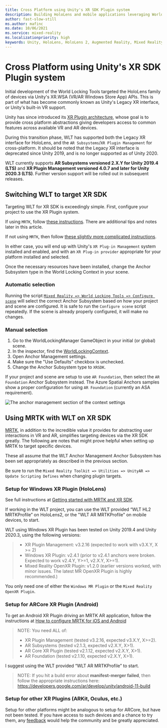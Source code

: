 ```yaml
---
title: Cross Platform using Unity's XR SDK Plugin system
description: Building HoloLens and mobile applications leveraging World Locking Tools using Unity's XR SDK Plugin system.
author: fast-slow-still
ms.author: mafinc
ms.date: 10/06/2021
ms.service: mixed-reality
ms.localizationpriority: high
keywords: Unity, HoloLens, HoloLens 2, Augmented Reality, Mixed Reality, ARCore, ARKit, development, MRTK
---
```


# Cross Platform using Unity's XR SDK Plugin system

Initial development of the World Locking Tools targeted the HoloLens family of devices via Unity's XR.WSA (VR/AR Windows Store App) APIs. This is part of what has become commonly known as Unity's Legacy XR interface, or Unity's built-in VR support.

Unity has since introduced its [XR Plugin architecture](https://docs.unity3d.com/Manual/XRPluginArchitecture.html), whose goal is to provide cross platform abstractions giving developers access to common features across available VR and AR devices.

During this transition phase, WLT has supported both the Legacy XR interface for HoloLens, and the `AR Subsystems`/`XR Plugin Management` for cross-platform. It should be noted that the Legacy XR interface is deprecated since Unity 2019, and is no longer supported as of Unity 2020.

WLT currently supports **AR Subsystems versioned 2.X.Y for Unity 2019.4 (LTS)** and **XR Plugin Management versioned 4.0.7 and later for Unity 2020.3 (LTS)**. Further version support will be rolled out in subsequent releases.

## Switching WLT to target XR SDK

Targeting WLT for XR SDK is exceedingly simple. First, configure your project to use the XR Plugin system.

If using `MRTK`, follow [these instructions](/windows/mixed-reality/mrtk-unity/configuration/getting-started-with-mrtk-and-xrsdk). There are additional tips and notes later in this article.

If not using `MRTK`, then follow [these slightly more complicated instructions](https://docs.unity3d.com/Manual/configuring-project-for-xr.html).

In either case, you will end up with Unity's `XR Plug-in Management` system installed and enabled, and with an `XR Plug-in provider` appropriate for your platform installed and selected.

Once the necessary resources have been installed, change the Anchor Subsystem type in the World Locking Context in your scene.

### Automatic selection

Running the script [`Mixed Reality => World Locking Tools => Configure scene`](UsingWLT/JustWorldLock.md#automated-setup) will select the correct Anchor Subsystem based on how your project and scene are configured. It is safe to run the `Configure scene` script repeatedly. If the scene is already properly configured, it will make no changes.

### Manual selection

1. Go to the WorldLockingManager GameObject in your initial (or global) scene.
2. In the inspector, find the [WorldLockingContext](WorldLockingContext.md).
3. Open Anchor Management settings.
4. Make sure the "Use Defaults" checkbox is unchecked.
5. Change the Anchor Subsystem type to `XRSDK`.

If your project and scene are setup to use `AR Foundation`, then select the `AR Foundation` Anchor Subsystem instead. The Azure Spatial Anchors samples show a proper configuration for using `AR Foundation` (currently an ASA requirement).

![The anchor management section of the context settings](~/Images/Screens/Context/WLTContextAnchor.JPG)

## Using MRTK with WLT on XR SDK

[MRTK](/windows/mixed-reality/mrtk-unity), in addition to the incredible value it provides for abstracting user interactions in VR and AR, simplifies targeting devices via the XR SDK greatly. The following are notes that might prove helpful when setting up MRTK to target specific devices.

These all assume that the WLT Anchor Management Anchor Subsystem has been set appropriately as described in the previous section.

Be sure to run the `Mixed Reality Toolkit => Utilities => UnityAR => Update Scripting Defines` when changing plugin targets.

### Setup for Windows XR Plugin (HoloLens)

See full instructions at [Getting started with MRTK and XR SDK](/windows/mixed-reality/mrtk-unity/configuration/getting-started-with-mrtk-and-xrsdk).

If working in the WLT project, you can use the WLT provided “WLT HL2 MRTKProfile” on HoloLens2, or the "WLT AR MRTKProfile" on mobile devices, to start.

WLT using Windows XR Plugin has been tested on Unity 2019.4 and Unity 2020.3, using the following versions:

> * XR Plugin Management: v3.2.16 (expected to work with v3.X.Y, X >= 2)
> * Windows XR Plugin: v2.4.1 (prior to v2.4.1 anchors were broken. Expected to work v2.4.Y, Y>=1, v2.X.Y, X>=1).
> * Mixed Reality OpenXR Plugin: v1.2.0 (earlier versions worked, with minor issues. The latest MR OpenXR Plugin is highly recommended.)

You only need one of either the `Windows MR Plugin` or the `Mixed Reality OpenXR Plugin`.

### Setup for ARCore XR Plugin (Android)

To get an Android XR Plugin driving an MRTK AR application, follow the instructions at [How to configure MRTK for iOS and Android](/windows/mixed-reality/mrtk-unity/supported-devices/using-ar-foundation)

> NOTE: You need ALL of:
>
> * XR Plugin Management (tested v3.2.16, expected v3.X.Y, X>=2).
> * AR Subsystems (tested v2.1.3, expected v2.X.Y, X>1).
> * AR Core XR Plugin (tested v2.1.12, expected v2.X.Y, X>1).
> * AR Foundation (tested v2.1.10, expected v2.X.Y, X>1).

I suggest using the WLT provided “WLT AR MRTKProfile” to start.

> NOTE: If you hit a build error about **manifest-merger failed**, then follow the appropriate instructions here:
https://developers.google.com/ar/develop/unity/android-11-build

### Setup for other XR Plugins (ARKit, Oculus, etc.)

Setup for other platforms might be analogous to setup for ARCore, but have not been tested. If you have access to such devices and a chance to try them, any [feedback](~/Documentation/Howtos/Contributing.md) would help the community and be greatly appreciated.

